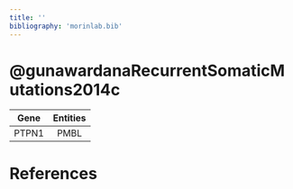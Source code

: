 ```yaml
---
title: ''
bibliography: 'morinlab.bib'
---
```


# @gunawardanaRecurrentSomaticMutations2014c
|Gene|Entities|
|:-:|:-:|
|PTPN1|PMBL|

# References

